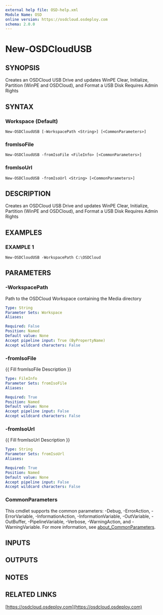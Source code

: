 ```yaml
---
external help file: OSD-help.xml
Module Name: OSD
online version: https://osdcloud.osdeploy.com
schema: 2.0.0
---
```


# New-OSDCloudUSB

## SYNOPSIS
Creates an OSDCloud USB Drive and updates WinPE
Clear, Initialize, Partition (WinPE and OSDCloud), and Format a USB Disk
Requires Admin Rights

## SYNTAX

### Workspace (Default)
```
New-OSDCloudUSB [-WorkspacePath <String>] [<CommonParameters>]
```

### fromIsoFile
```
New-OSDCloudUSB -fromIsoFile <FileInfo> [<CommonParameters>]
```

### fromIsoUrl
```
New-OSDCloudUSB -fromIsoUrl <String> [<CommonParameters>]
```

## DESCRIPTION
Creates an OSDCloud USB Drive and updates WinPE
Clear, Initialize, Partition (WinPE and OSDCloud), and Format a USB Disk
Requires Admin Rights

## EXAMPLES

### EXAMPLE 1
```
New-OSDCloudUSB -WorkspacePath C:\OSDCloud
```

## PARAMETERS

### -WorkspacePath
Path to the OSDCloud Workspace containing the Media directory

```yaml
Type: String
Parameter Sets: Workspace
Aliases:

Required: False
Position: Named
Default value: None
Accept pipeline input: True (ByPropertyName)
Accept wildcard characters: False
```

### -fromIsoFile
{{ Fill fromIsoFile Description }}

```yaml
Type: FileInfo
Parameter Sets: fromIsoFile
Aliases:

Required: True
Position: Named
Default value: None
Accept pipeline input: False
Accept wildcard characters: False
```

### -fromIsoUrl
{{ Fill fromIsoUrl Description }}

```yaml
Type: String
Parameter Sets: fromIsoUrl
Aliases:

Required: True
Position: Named
Default value: None
Accept pipeline input: False
Accept wildcard characters: False
```

### CommonParameters
This cmdlet supports the common parameters: -Debug, -ErrorAction, -ErrorVariable, -InformationAction, -InformationVariable, -OutVariable, -OutBuffer, -PipelineVariable, -Verbose, -WarningAction, and -WarningVariable. For more information, see [about_CommonParameters](http://go.microsoft.com/fwlink/?LinkID=113216).

## INPUTS

## OUTPUTS

## NOTES

## RELATED LINKS

[https://osdcloud.osdeploy.com](https://osdcloud.osdeploy.com)

